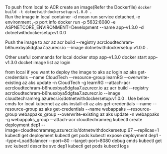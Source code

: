 To push from local to ACR
create an image(Refer the Dockerfile)
    `docker build -t dotnetwithdockersetup:v1.0.0 .`    
Run the image in local container -d mean run service detached,-e environment ,-p port info
    docker run -p 5632:8080 -e ASPNETCORE_ENVIRONMENT=Development --name app-v1.3.0 -d dotnetwithdockersetup:v1.0.0

Push the image to acr
    az acr build --registry acrcloudtechram-b6huexbya5dgfaa7.azurecr.io --image dotnetwithdockersetup:v1.0.0 .

Other useful commands for local
    docker stop app-v1.3.0
    docker start app-v1.3.0
    docket image list
    az login

from local if you want to deploy the image to aks
    az login 
    az aks get-credentials --name CloudTech --resource-group learnRG --overwrite-existing
    az aks update -n CloudTech -g learnRG --attach-acr acrcloudtechram-b6huexbya5dgfaa7.azurecr.io
    az acr build --registry acrcloudtechram-b6huexbya5dgfaa7.azurecr.io --image cloudtechramreg.azurecr.io/dotnetwithdockersetup:v1.0.0 .
Use below cmds for local kubernet 
    az aks install-cli
    az aks get-credentials --name <cluster-name> --resource-group <resource-group>
    az aks get-credentials --name webappaks --resource-group webappaks_group --overwrite-existing
    az aks update -n webappaks -g webappaks_group --attach-acr cloudtechramreg
    kubectl create deployment dep1 --image=cloudtechramreg.azurecr.io/dotnetwithdockersetup:67 --replicas=1
    kubectl get deployment
    kubectl get pods
    kubectl expose deployment dep1 --type=LoadBalancer --port=80 --target-port=8080
debug cmds
    kubectl get svc
    kubectl describe svc dep1
    kubectl get pods
    kubectl logs <pod-name>

